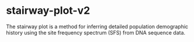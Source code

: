 # stairway-plot-v2
The stairway plot is a method for inferring detailed population demographic history using the site frequency spectrum (SFS) from DNA sequence data.

